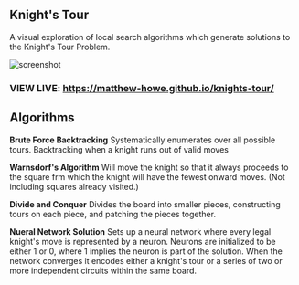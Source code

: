 ## Knight's Tour

A visual exploration of local search algorithms which generate solutions to the Knight's Tour Problem.

![screenshot](https://i.gyazo.com/95d962a1c73b8480d1002afce2b6f95a.png)

### VIEW LIVE: https://matthew-howe.github.io/knights-tour/

## Algorithms
**Brute Force Backtracking**
  Systematically enumerates over all possible tours. Backtracking when a knight runs out of valid moves

**Warnsdorf's Algorithm**
  Will move the knight so that it always proceeds to the square frm which the knight will have the fewest onward moves. (Not including squares already visited.)

**Divide and Conquer**
  Divides the board into smaller pieces, constructing tours on each piece, and patching the pieces together.

**Nueral Network Solution**
  Sets up a neural network where every legal knight's move is represented by a neuron. Neurons are initialized to be either 1 or 0, where 1 implies the neuron is part of the solution. When the network converges it encodes either a knight's tour or a series of two or more independent circuits within the same board.
